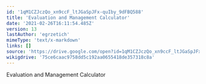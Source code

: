 ```yaml
---
id: '1qM1CZJczQo_xn9ccF_ltJGaSpJFx-quIby_9dFBQ588'
title: 'Evaluation and Management Calculator'
date: '2021-02-26T16:11:54.485Z'
version: 13
lastAuthor: 'egrzetich'
mimeType: 'text/x-markdown'
links: []
source: 'https://drive.google.com/open?id=1qM1CZJczQo_xn9ccF_ltJGaSpJFx-quIby_9dFBQ588'
wikigdrive: '75ce6caac9758dd5c192aa0655418de357318c8a'
---
```

Evaluation and Management Calculator
